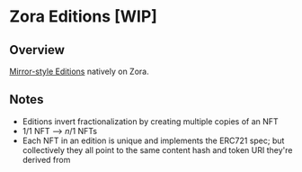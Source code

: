 # Zora Editions [WIP]

## Overview

[Mirror-style Editions](https://dev.mirror.xyz/AOoIsKPfZvf8LACKWp7gj_mg1ICCDOfPnVBOsDQoXo8) natively on Zora.

## Notes

-   Editions invert fractionalization by creating multiple copies of an NFT
-   1/1 NFT --> _n_/1 NFTs
-   Each NFT in an edition is unique and implements the ERC721 spec; but collectively they all point to the same content hash and token URI they're derived from
